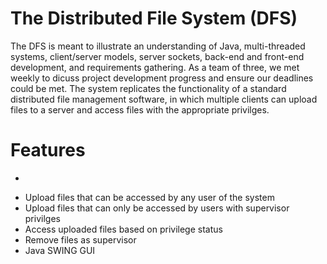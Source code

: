 The Distributed File System (DFS)
=
The DFS is meant to illustrate an understanding of Java, multi-threaded systems, client/server models, server sockets, back-end and front-end development, and requirements gathering. As a team of three, we met weekly to dicuss project development progress and ensure our deadlines could be met. The system replicates the functionality of a standard distributed file management software, in which multiple clients can upload files to a server and access files with the appropriate privilges.

# Features 
- 
* Upload files that can be accessed by any user of the system
* Upload files that can only be accessed by users with supervisor privilges
* Access uploaded files based on privilege status 
* Remove files as supervisor
* Java SWING GUI
